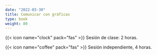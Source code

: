 ```yaml
---
date: "2022-03-30"
title: Comunicar con gráficas
type: book
weight: 80
---
```


<!--more-->

{{< icon name="clock" pack="fas" >}} Sesión de clase: 2 horas.

{{< icon name="coffee" pack="fas" >}} Sesión independiente, 4 horas.


